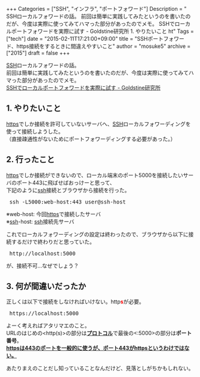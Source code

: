 +++
Categories = ["SSH", "インフラ", "ポートフォワード"]
Description = " SSHローカルフォワードの話。 前回は簡単に実践してみたというのを書いたのだが、今度は実際に使ってみてハマった部分があったのでメモ。 SSHでローカルポートフォワードを実際に試す - Goldstine研究所  1. やりたいこと  ht"
Tags = ["tech"]
date = "2015-02-11T17:21:00+09:00"
title = "SSHポートフォワード、https接続をするときに間違えやすいこと"
author = "mosuke5"
archive = ["2015"]
draft = false
+++

<body>
<p><a class="keyword" href="http://d.hatena.ne.jp/keyword/SSH">SSH</a>ローカルフォワードの話。<br>
前回は簡単に実践してみたというのを書いたのだが、今度は実際に使ってみてハマった部分があったのでメモ。<br>
<a href="http://mosuke5.hateblo.jp/entry/2014/12/31/170545">SSHでローカルポートフォワードを実際に試す - Goldstine研究所</a></p>

<h2>1. やりたいこと</h2>

<p><a class="keyword" href="http://d.hatena.ne.jp/keyword/https">https</a>でしか接続を許可していないサーバへ、<a class="keyword" href="http://d.hatena.ne.jp/keyword/SSH">SSH</a>ローカルフォワーディングを使って接続しようした。<br>
（直接疎通性がないためにポートフォワーディングする必要があった。）</p>

<h2>2. 行ったこと</h2>

<p><a class="keyword" href="http://d.hatena.ne.jp/keyword/https">https</a>でしか接続ができないので、ローカル端末のポート5000を接続したいサーバのポート443に飛ばせばおっけーと思って、<br>
下記のように<a class="keyword" href="http://d.hatena.ne.jp/keyword/ssh">ssh</a>接続とブラウザから接続を行った。</p>

<pre class="code" data-lang="" data-unlink> ssh -L5000:web-host:443 user@ssh-host </pre>


<p>※web-host: 今回<a class="keyword" href="http://d.hatena.ne.jp/keyword/https">https</a>で接続したサーバ<br>
※<a class="keyword" href="http://d.hatena.ne.jp/keyword/ssh">ssh</a>-host: <a class="keyword" href="http://d.hatena.ne.jp/keyword/ssh">ssh</a>接続先サーバ</p>

<p>これでローカルフォワーディングの設定は終わったので、ブラウザから以下に接続するだけで終わりだと思っていた。</p>

<pre class="code" data-lang="" data-unlink> http://localhost:5000 </pre>


<p>が、接続不可…なぜでしょう？</p>

<h2>3. 何が間違いだったか</h2>

<p>正しくは以下で接続をしなければいけない。http<b><span style="color: #ff0000">s</span></b>が必要。</p>

<pre class="code" data-lang="" data-unlink> https://localhost:5000 </pre>


<p>よーく考えればアタリマエのこと。<br>
URLのはじめの&lt;http(s)&gt;の部分は<b><a class="keyword" href="http://d.hatena.ne.jp/keyword/%A5%D7%A5%ED%A5%C8%A5%B3%A5%EB">プロトコル</a></b>で最後の&lt;:5000&gt;の部分は<b>ポート番号</b>。<br>
<u><b><a class="keyword" href="http://d.hatena.ne.jp/keyword/https">https</a>は443のポートを一般的に使うが、ポート443が<a class="keyword" href="http://d.hatena.ne.jp/keyword/https">https</a>というわけではない。</b></u></p>

<p>あたりまえのことだし知っていることなんだけど、見落としがちかもしれない。</p>
</body>
